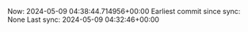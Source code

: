 Now: 2024-05-09 04:38:44.714956+00:00 Earliest commit since sync: None Last sync: 2024-05-09 04:32:46+00:00
